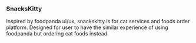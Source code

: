 ### SnacksKitty 

Inspired by foodpanda ui/ux, snackskitty is for cat services and foods order platform. Designed for user to have the similar experience of using foodpanda but ordering cat foods instead.

